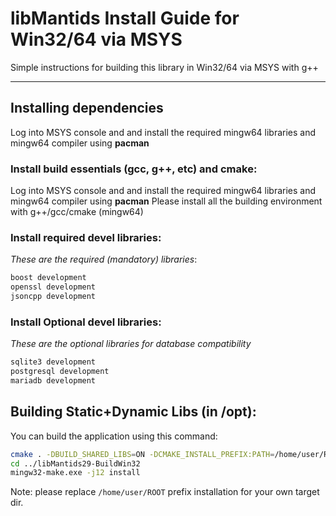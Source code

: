 # libMantids Install Guide for Win32/64 via MSYS

Simple instructions for building this library in Win32/64 via MSYS with g++

***

## Installing dependencies

Log into MSYS console and and  install the required mingw64 libraries and mingw64 compiler using __pacman__

### Install build essentials (gcc, g++, etc) and cmake:

Log into MSYS console and and  install the required mingw64 libraries and mingw64 compiler using __pacman__
Please install all the building environment with g++/gcc/cmake (mingw64)

### Install required devel libraries:

*These are the required (mandatory) libraries*:

```bash
boost development
openssl development
jsoncpp development
```

### Install Optional devel libraries:

*These are the optional libraries for database compatibility*

```bash
sqlite3 development
postgresql development
mariadb development
```

## Building Static+Dynamic Libs (in /opt):

You can build the application using this command:

```bash
cmake . -DBUILD_SHARED_LIBS=ON -DCMAKE_INSTALL_PREFIX:PATH=/home/user/ROOT -DCMAKE_INSTALL_LIBDIR=lib -B../libMantids29-BuildWin32 -DCMAKE_C_COMPILER=/mingw64/bin/gcc.exe -DCMAKE_CXX_COMPILER=/mingw64/bin/g++.exe -G "MinGW Makefiles"
cd ../libMantids29-BuildWin32
mingw32-make.exe -j12 install
```
Note: please replace `/home/user/ROOT` prefix installation for your own target dir.
